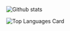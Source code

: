 ![Github stats](https://github-readme-stats.vercel.app/api?username=iqbaltahir1717&theme=github_dark&show_icons=true&count_private=true)

![Top Languages Card](https://github-readme-stats.vercel.app/api/top-langs/?username=iqbaltahir1717&layout=compact)
